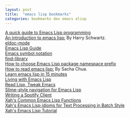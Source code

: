 ```yaml
---
layout: post
title:  "emacs lisp bookmarks"
categories: bookmarks dev emacs elisp
---
```

[A quick guide to Emacs Lisp programming](https://github.com/kinghom/elisp-guide)  
[An introduction to emacs lisp:](http://harryrschwartz.com/2014/04/08/an-introduction-to-emacs-lisp.html) By Harry Schwartz.  
[eldoc-mode](http://www.emacswiki.org/emacs/ElDoc)  
[Emacs Lisp Guide](https://github.com/abo-abo/elisp-guide)  
[Emacs symbol notation](http://www.emacswiki.org/emacs/EmacsSymbolNotation)  
[find-library](http://www.emacswiki.org/emacs/find-library.el)  
[How to choose Emacs Lisp package namespace prefix](https://yoo2080.wordpress.com/2013/09/22/how-to-choose-emacs-lisp-package-namespace-prefix)  
[How to read emacs lisp:](http://emacslife.com/how-to-read-emacs-lisp.html) By Sacha Chua.  
[Learn emacs lisp in 15 minutes](http://bzg.fr/learn-emacs-lisp-in-15-minutes.html)  
[Living with Emacs Lisp](https://yoo2080.wordpress.com/2013/08/07/living-with-emacs-lisp)  
[Read Lisp, Tweak Emacs](http://emacslife.com/how-to-read-emacs-lisp.html)  
[Slime-style navigation for Emacs Lisp](https://github.com/purcell/elisp-slime-nav)  
[Writing a Spotify Client](https://www.youtube.com/watch?v=XjKtkEMUYGc&feature=youtu.be)  
[Xah's Common Emacs Lisp Functions](http://ergoemacs.org/emacs/elisp_common_functions.html)  
[Xah's Emacs Lisp idioms for Text Processing in Batch Style](http://ergoemacs.org/emacs/elisp_idioms_batch.html)  
[Xah's Emacs Lisp Tutorial](http://ergoemacs.org/emacs/elisp.html)  
